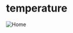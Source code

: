 # temperature
![Home](https://github.com/user-attachments/assets/3fba81c3-25c0-42ff-8fe5-55c1c7c3547e)

